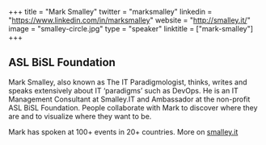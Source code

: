 +++
title = "Mark Smalley"
twitter = "marksmalley"
linkedin = "https://www.linkedin.com/in/marksmalley"
website = "http://smalley.it/"
image = "smalley-circle.jpg"
type = "speaker"
linktitle = ["mark-smalley"]
+++

<h2>ASL BiSL Foundation</h2>

<p>Mark Smalley, also known as The IT Paradigmologist, thinks, writes and speaks extensively about IT ‘paradigms’ such as DevOps. He is an IT Management Consultant at Smalley.IT and Ambassador at the non-profit ASL BiSL Foundation. People collaborate with Mark to discover where they are and to visualize where they want to be.</p>
<p>Mark has spoken at 100+ events in 20+ countries. More on <a href="http://smalley.it/">smalley.it</a></p>